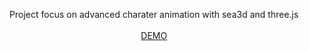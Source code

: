 <p align="center">Project focus on advanced charater animation with sea3d and three.js<br><br>
<a href="http://lo-th.github.io/Avatar.lab/">DEMO</a><br></p>